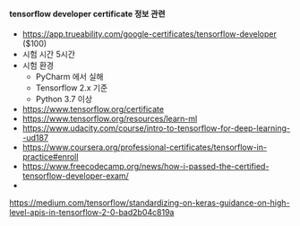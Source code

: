#### tensorflow developer certificate 정보 관련

- https://app.trueability.com/google-certificates/tensorflow-developer ($100)
- 시험 시간 5시간
- 시험 환경
  - PyCharm 에서 실해
  - Tensorflow 2.x 기준
  - Python 3.7 이상
- https://www.tensorflow.org/certificate
- https://www.tensorflow.org/resources/learn-ml
- https://www.udacity.com/course/intro-to-tensorflow-for-deep-learning--ud187
- https://www.coursera.org/professional-certificates/tensorflow-in-practice#enroll
- https://www.freecodecamp.org/news/how-i-passed-the-certified-tensorflow-developer-exam/
- 

https://medium.com/tensorflow/standardizing-on-keras-guidance-on-high-level-apis-in-tensorflow-2-0-bad2b04c819a